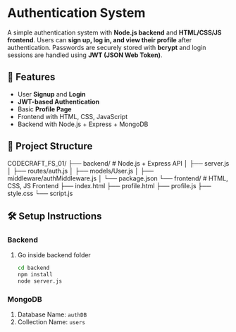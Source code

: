 # Authentication System

A simple authentication system with **Node.js backend** and **HTML/CSS/JS frontend**. 
Users can **sign up, log in, and view their profile** after authentication. 
Passwords are securely stored with **bcrypt** and login sessions are handled using **JWT (JSON Web Token)**.

## 🚀 Features
- User **Signup** and **Login**
- **JWT-based Authentication**
- Basic **Profile Page**
- Frontend with HTML, CSS, JavaScript
- Backend with Node.js + Express + MongoDB

## 📂 Project Structure 
CODECRAFT_FS_01/ ├── backend/ # Node.js + Express API │ ├── server.js │ ├── routes/auth.js │ ├── models/User.js │ ├── middleware/authMiddleware.js │ └── package.json └── frontend/ # HTML, CSS, JS Frontend ├── index.html ├── profile.html ├── profile.js ├── style.css └── script.js

## 🛠️ Setup Instructions
### Backend
1. Go inside backend folder 
   ```bash
   cd backend
   npm install
   node server.js
### MongoDB 
1. Database Name: `authDB`
2. Collection Name: `users`
